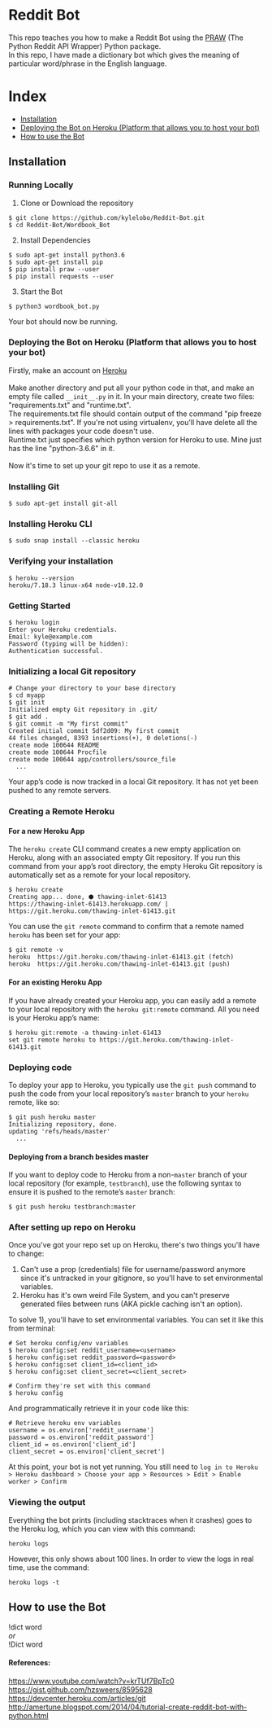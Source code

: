# Reddit Bot
This repo teaches you how to make a Reddit Bot using the [PRAW](https://praw.readthedocs.io/en/latest/) (The Python Reddit API Wrapper) Python package. <br>
In this repo, I have made a dictionary bot which gives the meaning of particular word/phrase in the English language.

# Index
+ [Installation](#installation)
+ [Deploying the Bot on Heroku (Platform that allows you to host your bot)](#deploying_the_bot)
+ [How to use the Bot](#how_to_use_the_application)

## Installation<a name="installation"></a>
### Running Locally
1. Clone or Download the repository
```
$ git clone https://github.com/kylelobo/Reddit-Bot.git
$ cd Reddit-Bot/Wordbook_Bot
```
2. Install Dependencies
```
$ sudo apt-get install python3.6
$ sudo apt-get install pip
$ pip install praw --user
$ pip install requests --user
```
3. Start the Bot
```
$ python3 wordbook_bot.py
```
Your bot should now be running.


### Deploying the Bot on Heroku (Platform that allows you to host your bot)<a name="deploying_the_bot"></a>
Firstly, make an account on [Heroku](https://www.heroku.com/) <br><br>
Make another directory and put all your python code in that, and make an empty file called ```__init__.py``` in it. In your main directory, create two files: "requirements.txt" and "runtime.txt".<br> The requirements.txt file should contain output of the command "pip freeze > requirements.txt". If you're not using virtualenv, you'll have delete all the lines with packages your code doesn't use.<br> Runtime.txt just specifies which python version for Heroku to use. Mine just has the line "python-3.6.6" in it. <br><br>
Now it's time to set up your git repo to use it as a remote.
### Installing Git
```
$ sudo apt-get install git-all
```
### Installing Heroku CLI
```
$ sudo snap install --classic heroku
```
### Verifying your installation
```
$ heroku --version
heroku/7.18.3 linux-x64 node-v10.12.0
```
### Getting Started
```
$ heroku login
Enter your Heroku credentials.
Email: kyle@example.com
Password (typing will be hidden):
Authentication successful.
```
### Initializing a local Git repository
```
# Change your directory to your base directory
$ cd myapp
$ git init
Initialized empty Git repository in .git/
$ git add .
$ git commit -m "My first commit"
Created initial commit 5df2d09: My first commit
44 files changed, 8393 insertions(+), 0 deletions(-)
create mode 100644 README
create mode 100644 Procfile
create mode 100644 app/controllers/source_file
  ...
```
Your app’s code is now tracked in a local Git repository. It has not yet been pushed to any remote servers.<br>
### Creating a Remote Heroku
#### For a new Heroku App
The ```heroku create``` CLI command creates a new empty application on Heroku, along with an associated empty Git repository. If you run this command from your app’s root directory, the empty Heroku Git repository is automatically set as a remote for your local repository.
```
$ heroku create
Creating app... done, ⬢ thawing-inlet-61413
https://thawing-inlet-61413.herokuapp.com/ | https://git.heroku.com/thawing-inlet-61413.git
```
You can use the ```git remote``` command to confirm that a remote named ```heroku``` has been set for your app:
```
$ git remote -v
heroku  https://git.heroku.com/thawing-inlet-61413.git (fetch)
heroku  https://git.heroku.com/thawing-inlet-61413.git (push)
```
#### For an existing Heroku App
If you have already created your Heroku app, you can easily add a remote to your local repository with the ```heroku git:remote``` command. All you need is your Heroku app’s name:
```
$ heroku git:remote -a thawing-inlet-61413
set git remote heroku to https://git.heroku.com/thawing-inlet-61413.git
```

### Deploying code
To deploy your app to Heroku, you typically use the ```git push``` command to push the code from your local repository’s ```master``` branch to your ```heroku``` remote, like so:
```
$ git push heroku master
Initializing repository, done.
updating 'refs/heads/master'
  ...
```
#### Deploying from a branch besides master
If you want to deploy code to Heroku from a non-```master``` branch of your local repository (for example, ```testbranch```), use the following syntax to ensure it is pushed to the remote’s ```master``` branch:
```
$ git push heroku testbranch:master
```
### After setting up repo on Heroku
Once you've got your repo set up on Heroku, there's two things you'll have to change:<br>
1. Can't use a prop (credentials) file for username/password anymore since it's untracked in your gitignore, so you'll have to set environmental variables.<br>
2. Heroku has it's own weird File System, and you can't preserve generated files between runs (AKA pickle caching isn't an option).<br>

To solve 1), you'll have to set environmental variables. You can set it like this from terminal:
```
# Set heroku config/env variables
$ heroku config:set reddit_username=<username>
$ heroku config:set reddit_password=<password>
$ heroku config:set client_id=<client_id>
$ heroku config:set client_secret=<client_secret>

# Confirm they're set with this command
$ heroku config
```
And programmatically retrieve it in your code like this:
```
# Retrieve heroku env variables
username = os.environ['reddit_username']
password = os.environ['reddit_password']
client_id = os.environ['client_id']
client_secret = os.environ['client_secret']
```
At this point, your bot is not yet running. You still need to ```log in to Heroku > Heroku dashboard > Choose your app > Resources > Edit > Enable worker > Confirm```

### Viewing the output
Everything the bot prints (including stacktraces when it crashes) goes to the Heroku log, which you can view with this command:
```
heroku logs
```
However, this only shows about 100 lines. In order to view the logs in real time, use the command:
```
heroku logs -t
```

## How to use the Bot<a name="how_to_use_the_application"></a>
!dict word <br>
<i>or</i> <br>
!Dict word


#### References:
https://www.youtube.com/watch?v=krTUf7BpTc0<br>
https://gist.github.com/hzsweers/8595628<br>
https://devcenter.heroku.com/articles/git<br>
http://amertune.blogspot.com/2014/04/tutorial-create-reddit-bot-with-python.html
